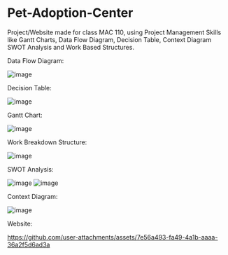 # Pet-Adoption-Center
Project/Website made for class MAC 110, using Project Management Skills like Gantt Charts, Data Flow Diagram, Decision Table, Context Diagram SWOT Analysis and Work Based Structures. 

Data Flow Diagram:

![image](https://github.com/user-attachments/assets/34c2cb53-e263-46f2-a666-16a75b4ce03b)


Decision Table:

![image](https://github.com/user-attachments/assets/fcc7f523-aba7-40ed-a9d8-46ef857f8b56)

Gantt Chart:

![image](https://github.com/user-attachments/assets/2a51f520-8d58-4775-8481-8cc514e98d30)

Work Breakdown Structure:

![image](https://github.com/user-attachments/assets/f1a92dd5-af7c-464f-8794-f1364072d8fd)

SWOT Analysis:

![image](https://github.com/user-attachments/assets/d160ed90-970b-418d-8dea-5044e2b40609)
![image](https://github.com/user-attachments/assets/b55950ea-1fc0-41c3-ab2c-ab11ce9a588b)

Context Diagram:

![image](https://github.com/user-attachments/assets/2e03c70c-e752-4214-9858-48d9483f6205)

Website:


https://github.com/user-attachments/assets/7e56a493-fa49-4a1b-aaaa-36a2f5d6ad3a

